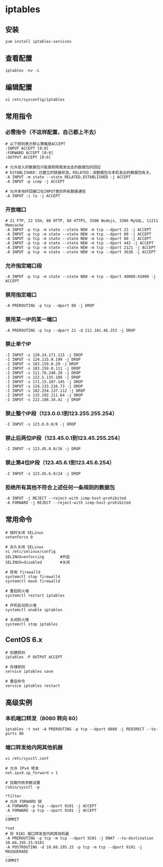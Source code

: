 # iptables

## 安装
	yum install iptables-services

## 查看配置
	iptables -nv -L

## 编辑配置
	vi /etc/sysconfig/iptables

## 常用指令

### 必需指令（不这样配置，自己都上不去）

	# 以下规则表示默认策略是ACCEPT
	:INPUT ACCEPT [0:0]
	:FORWARD ACCEPT [0:0]
	:OUTPUT ACCEPT [0:0]
	
	# 允许进入的数据包只能是刚刚我发出去的数据包的回应
	# ESTABLISHED：已建立的链接状态。RELATED：该数据包与本机发出的数据包有关。
	-A INPUT -m state --state RELATED,ESTABLISHED -j ACCEPT
	-A INPUT -p icmp -j ACCEPT
	
	# 允许本地环回接口在INPUT表的所有数据通信
	-A INPUT -i lo -j ACCEPT	

### 开放端口

	# 21 FTP, 22 SSH, 80 HTTP, 80 HTTPS, 3500 Nodejs, 3306 MySQL, 11211 Memcache
	-A INPUT -p tcp -m state --state NEW -m tcp --dport 22 -j ACCEPT
	-A INPUT -p tcp -m state --state NEW -m tcp --dport 80 -j ACCEPT
	-A INPUT -p tcp -m state --state NEW -m tcp --dport 88 -j ACCEPT
	-A INPUT -p tcp -m state --state NEW -m tcp --dport 443 -j ACCEPT
	-A INPUT -p tcp -m state --state NEW -m tcp --dport 2121 -j ACCEPT
	-A INPUT -p tcp -m state --state NEW -m tcp --dport 3636 -j ACCEPT

### 允许指定端口段
	-A INPUT -p tcp -m state --state NEW -m tcp --dport 40000:41000 -j ACCEPT

### 禁用指定端口
	-A PREROUTING -p tcp --dport 88 -j DROP

### 禁用某一IP的某一端口
	-A PREROUTING -p tcp --dport 21 -d 211.101.46.253 -j DROP

### 禁止单个IP
	-I INPUT -s 120.24.171.115 -j DROP
	-I INPUT -s 124.115.0.199 -j DROP
	-I INPUT -s 183.159.0.29 -j DROP
	-I INPUT -s 183.159.0.111 -j DROP
	-I INPUT -s 111.76.248.28 -j DROP
	-I INPUT -s 122.5.135.189 -j DROP
	-I INPUT -s 171.15.107.145 -j DROP
	-I INPUT -s 124.133.216.73 -j DROP
	-I INPUT -s 182.254.137.112 -j DROP
	-I INPUT -s 115.192.111.64 -j DROP
	-I INPUT -s 222.186.34.41 -j DROP

### 禁止整个IP段（123.0.0.1到123.255.255.254）
	-I INPUT -s 123.0.0.0/8 -j DROP

### 禁止后两位IP段（123.45.0.1到123.45.255.254）
	-I INPUT -s 123.45.0.0/16 -j DROP

### 禁止第4位IP段（123.45.6.1到123.45.6.254）
	-I INPUT -s 123.45.6.0/24 -j DROP

### 拒绝所有其他不符合上述任何一条规则的数据包
	-A INPUT -j REJECT --reject-with icmp-host-prohibited
	-A FORWARD -j REJECT --reject-with icmp-host-prohibited

## 常用命令

	# 临时关闭 SELinux
	setenforce 0

	# 永久关闭 SELinux
	vi /etc/selinux/config
	SELINUX=enforcing		#开启
	SELINUX=disabled		#关闭

	# 禁用 firewalld
	systemctl stop firewalld
	systemctl mask firewalld

	# 重启防火墙
	systemctl restart iptables

	# 开机启动防火墙
	systemctl enable iptables

	# 关闭防火墙
	systemctl stop iptables

## CentOS 6.x

	# 创建规则
	iptables -P OUTPUT ACCEPT

	# 存储规则
	service iptables save

	# 重启命令
	service iptables restart

## 高级实例

### 本机端口转发（8080 转向 80）

	iptables -t nat -A PREROUTING -p tcp --dport 8080 -j REDIRECT --to-ports 80

### 端口转发给内网其他机器

	vi /etc/sysctl.conf

	# 允许 IPv4 转发
	net.ipv4.ip_forward = 1

	# 加载内核参数设置
	/sbin/sysctl -p

	*filter
	# 允许 FORWARD 链
	-A FORWARD -p tcp --dport 9101 -j ACCEPT
	-A FORWARD -p tcp --sport 9101 -j ACCEPT
	...
	COMMIT

	*nat
	# 将 9101 端口转发至内网其他机器
	-A PREROUTING -p tcp -m tcp --dport 9101 -j DNAT --to-destination 10.66.195.15:9101
	-A POSTROUTING -d 10.66.195.15 -p tcp -m tcp --dport 9101 -j MASQUERADE
	...
	COMMIT